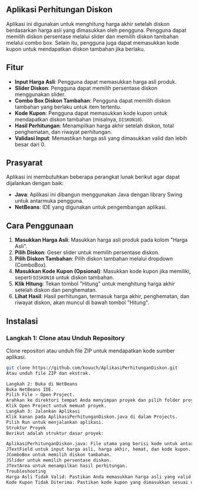 ## Aplikasi Perhitungan Diskon

Aplikasi ini digunakan untuk menghitung harga akhir setelah diskon berdasarkan harga asli yang dimasukkan oleh pengguna. Pengguna dapat memilih diskon persentase melalui slider dan memilih diskon tambahan melalui combo box. Selain itu, pengguna juga dapat memasukkan kode kupon untuk mendapatkan diskon tambahan jika berlaku.

## Fitur

- **Input Harga Asli**: Pengguna dapat memasukkan harga asli produk.
- **Slider Diskon**: Pengguna dapat memilih persentase diskon menggunakan slider.
- **Combo Box Diskon Tambahan**: Pengguna dapat memilih diskon tambahan yang berlaku untuk item tertentu.
- **Kode Kupon**: Pengguna dapat memasukkan kode kupon untuk mendapatkan diskon tambahan (misalnya, `DISKON10`).
- **Hasil Perhitungan**: Menampilkan harga akhir setelah diskon, total penghematan, dan riwayat perhitungan.
- **Validasi Input**: Memastikan harga asli yang dimasukkan valid dan lebih besar dari 0.

## Prasyarat

Aplikasi ini membutuhkan beberapa perangkat lunak berikut agar dapat dijalankan dengan baik:

- **Java**: Aplikasi ini dibangun menggunakan Java dengan library Swing untuk antarmuka pengguna.
- **NetBeans**: IDE yang digunakan untuk pengembangan aplikasi.

## Cara Penggunaan

1. **Masukkan Harga Asli**: Masukkan harga asli produk pada kolom "Harga Asli".
2. **Pilih Diskon**: Geser slider untuk memilih persentase diskon.
3. **Pilih Diskon Tambahan**: Pilih diskon tambahan melalui dropdown (ComboBox).
4. **Masukkan Kode Kupon (Opsional)**: Masukkan kode kupon jika memiliki, seperti `DISKON10` untuk diskon tambahan.
5. **Klik Hitung**: Tekan tombol "Hitung" untuk menghitung harga akhir setelah diskon dan penghematan.
6. **Lihat Hasil**: Hasil perhitungan, termasuk harga akhir, penghematan, dan riwayat diskon, akan muncul di bawah tombol "Hitung".

## Instalasi

### Langkah 1: Clone atau Unduh Repository

Clone repositori atau unduh file ZIP untuk mendapatkan kode sumber aplikasi.

```bash
git clone https://github.com/kouuch/AplikasiPerhitunganDiskon.git
Atau unduh file ZIP dan ekstrak.

Langkah 2: Buka di NetBeans
Buka NetBeans IDE.
Pilih File > Open Project.
Arahkan ke direktori tempat Anda menyimpan proyek dan pilih folder proyek.
Klik Open Project untuk memuat proyek.
Langkah 3: Jalankan Aplikasi
Klik kanan pada AplikasiPerhitunganDiskon.java di dalam Projects.
Pilih Run untuk menjalankan aplikasi.
Struktur Proyek
Berikut adalah struktur dasar proyek:

AplikasiPerhitunganDiskon.java: File utama yang berisi kode untuk antarmuka pengguna dan logika perhitungan diskon.
JTextField untuk input harga asli, harga akhir, hemat, dan kode kupon.
JComboBox untuk memilih diskon tambahan.
JSlider untuk memilih persentase diskon.
JTextArea untuk menampilkan hasil perhitungan.
Troubleshooting
Harga Asli Tidak Valid: Pastikan Anda memasukkan harga asli yang valid (angka lebih besar dari 0).
Kode Kupon Tidak Diterima: Pastikan kode kupon yang dimasukkan sesuai dengan yang didukung (misalnya DISKON10).
